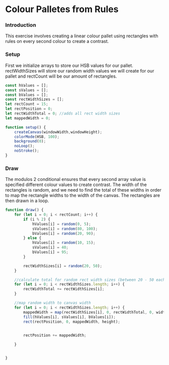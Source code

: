 # Colour Palletes from Rules

### Introduction
This exercise involves creating a linear colour pallet using rectangles with rules on every second colour to create a contrast.

### Setup
First we initialize arrays to store our HSB values for our pallet. rectWidthSizes will store our random width values we will create for our pallet and rectCount will be our amount of rectangles.


```js
const hValues = [];
const sValues = [];
const bValues = [];
const rectWidthSizes = [];
let rectCount = 15;
let rectPosition = 0;
let rectWidthTotal = 0; //adds all rect width sizes 
let mappedWidth = 0;

function setup() {
	createCanvas(windowWidth,windowHeight);
	colorMode(HSB, 100);
	background(0);
	noLoop();
	noStroke();
}

```

### Draw
The modulos 2 conditional ensures that every second array value is specified different colour values to create contrast. The width of the rectangles is random, and we need to find the total of these widths in order to map the rectangle widths to the width of the canvas. The rectangles are then drawn in a loop.

```js
function draw() {
	for (let i = 0; i < rectCount; i++) {
		if (i % 2) {
			hValues[i] = random(0, 5);
			sValues[i] = random(80, 100);
			bValues[i] = random(20, 90);
		} else {
			hValues[i] = random(10, 15);
			sValues[i] = 40;
			bValues[i] = 95;
		}

		rectWidthSizes[i] = random(20, 50);
	}

	//calculate total for random rect width sizes (between 20 - 50 each) 
	for (let i = 0; i < rectWidthSizes.length; i++) {
		rectWidthTotal += rectWidthSizes[i];
	}

	//map random width to canvas width
	for (let i = 0; i < rectWidthSizes.length; i++) {
		mappedWidth = map(rectWidthSizes[i], 0, rectWidthTotal, 0, width);
		fill(hValues[i], sValues[i], bValues[i]);
		rect(rectPosition, 0, mappedWidth, height);
		

		rectPosition += mappedWidth;

	}


}
```
